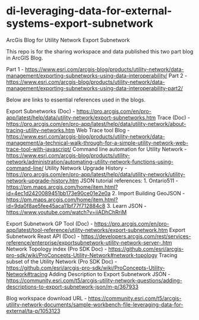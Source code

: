 # di-leveraging-data-for-external-systems-export-subnetwork
 ArcGis Blog for Utility Network Export Subnetwork

This repo is for the sharing workspace and data published this two part blog in ArcGIS Blog.

Part 1 - https://www.esri.com/arcgis-blog/products/utility-network/data-management/exporting-subnetworks-using-data-interoperability/
Part 2 - https://www.esri.com/arcgis-blog/products/utility-network/data-management/exporting-subnetworks-using-data-interoperability-part2/

Below are links to essential references used in the blogs.

Export Subnetworks (Doc) - https://pro.arcgis.com/en/pro-app/latest/help/data/utility-network/export-subnetworks.htm
Trace (Doc) - https://pro.arcgis.com/en/pro-app/latest/help/data/utility-network/about-tracing-utility-networks.htm
Web Trace tool Blog - https://www.esri.com/arcgis-blog/products/utility-network/data-management/a-technical-walk-through-for-a-simple-utility-network-web-trace-tool-with-javascript/
Command line automation for Utility Network - https://www.esri.com/arcgis-blog/products/utility-network/administration/automating-utility-network-functions-using-command-line/
Utility Network Upgrade History - https://pro.arcgis.com/en/pro-app/latest/help/data/utility-network/utility-network-upgrade-history.htm
JSON tutorial references:
    1. Ontario511 - https://pm.maps.arcgis.com/home/item.html?id=4ec1d2420089451bb173e90ce01e2e0a
    2. Import Building GeoJSON - https://pm.maps.arcgis.com/home/item.html?id=9da0f8ae5fee45aca11bf77f712884c8
    3. Learn JSON - https://www.youtube.com/watch?v=iiADhChRriM

Export Subnetwork GP Tool (Doc)  - https://pro.arcgis.com/en/pro-app/latest/tool-reference/utility-networks/export-subnetwork.htm
Export Subnetwork Reast API (Doc) - https://developers.arcgis.com/rest/services-reference/enterprise/exportsubnetwork-utility-network-server-.htm
Network Topology index (Pro SDK Doc) - https://github.com/esri/arcgis-pro-sdk/wiki/ProConcepts-Utility-Network#network-topology
Tracing subset of the Utility Network (Pro SDK Doc) - https://github.com/esri/arcgis-pro-sdk/wiki/ProConcepts-Utility-Network#tracing
Adding Description to Export Subnetwork JSON - https://community.esri.com/t5/arcgis-utility-network-questions/adding-descriptions-to-export-subnetwork-json/m-p/367933


Blog workspace download URL - https://community.esri.com/t5/arcgis-utility-network-documents/sample-workbench-file-leveraging-data-for-external/ta-p/1053123
